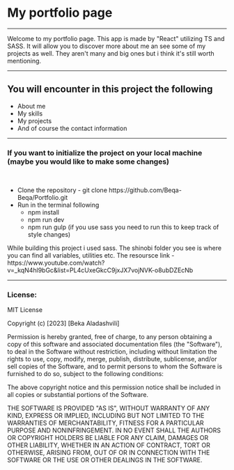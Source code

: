 <h1>My portfolio page</h1>
<hr/>
<p>
   Welcome to my portfolio page. This app is made by "React" utilizing TS and
   SASS. It will allow you to discover more about me an see some of my projects as well.
   They aren't many and big ones but i think it's still worth mentioning.
</p>
<hr/>
<h2>You will encounter in this project the following</h2>
<ul>
   <li>About me</li>
   <li>My skills</li>
   <li>My projects</li>
   <li>And of course the contact information</li>
</ul>
<hr/>
<h3>If you want to initialize the project on your local machine (maybe you would like to make some changes)</h3>
<br/>
<ul>
   <li>Clone the repository - git clone https://github.com/Beqa-Beqa/Portfolio.git</li>
   <li>Run in the terminal following
      <ul>
         <li>npm install</li>
         <li>npm run dev</li>
         <li>npm run gulp (if you use sass you need to run this to keep track of style changes)</li>
      </ul>
   </li>
</ul>
<p>While building this project i used sass. The shinobi folder you see is where you can find all variables, utilities etc. The resoursce link - https://www.youtube.com/watch?v=_kqN4hl9bGc&list=PL4cUxeGkcC9jxJX7vojNVK-o8ubDZEcNb</p>
<hr/>
<h3>License:</h3>
<p>MIT License

Copyright (c) [2023] [Beka Aladashvili]

Permission is hereby granted, free of charge, to any person obtaining a copy
of this software and associated documentation files (the "Software"), to deal
in the Software without restriction, including without limitation the rights
to use, copy, modify, merge, publish, distribute, sublicense, and/or sell
copies of the Software, and to permit persons to whom the Software is
furnished to do so, subject to the following conditions:

The above copyright notice and this permission notice shall be included in all
copies or substantial portions of the Software.

THE SOFTWARE IS PROVIDED "AS IS", WITHOUT WARRANTY OF ANY KIND, EXPRESS OR
IMPLIED, INCLUDING BUT NOT LIMITED TO THE WARRANTIES OF MERCHANTABILITY,
FITNESS FOR A PARTICULAR PURPOSE AND NONINFRINGEMENT. IN NO EVENT SHALL THE
AUTHORS OR COPYRIGHT HOLDERS BE LIABLE FOR ANY CLAIM, DAMAGES OR OTHER
LIABILITY, WHETHER IN AN ACTION OF CONTRACT, TORT OR OTHERWISE, ARISING FROM,
OUT OF OR IN CONNECTION WITH THE SOFTWARE OR THE USE OR OTHER DEALINGS IN THE
SOFTWARE.</p>
